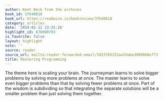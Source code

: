 ```yaml
---
author: Kent Beck from the archives
book_id: 37640818
book_url: https://readwise.io/bookreview/37640818
category: articles
date: '2024-02-12 13:25:26'
highlight_id: 676000703
is_favorite: false
layout: highlight
note: ''
source: reader
source_url: mailto:reader-forwarded-email/1923765253aafdabe3809068ef71f201
title: Mastering Programming
---
```


The theme here is scaling your brain. The journeyman learns to solve bigger problems by solving more problems at once. The master learns to solve even bigger problems than that by solving fewer problems at once. Part of the wisdom is subdividing so that integrating the separate solutions will be a smaller problem than just solving them together.